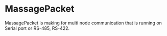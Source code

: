 # MassagePacket
MassagePacket is making for multi node communication that is running on Serial port or RS-485, RS-422.
